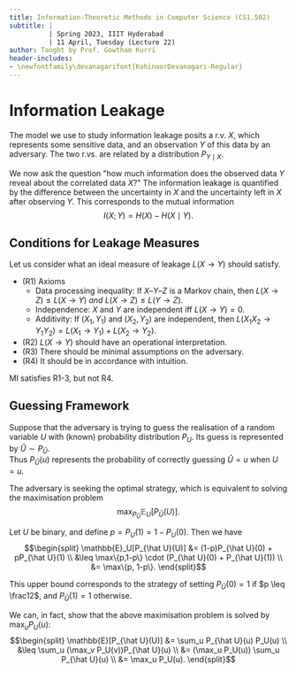```yaml
---
title: Information-Theoretic Methods in Computer Science (CS1.502)
subtitle: |
          | Spring 2023, IIIT Hyderabad
          | 11 April, Tuesday (Lecture 22)
author: Taught by Prof. Gowtham Kurri
header-includes:
- \newfontfamily\devanagarifont{KohinoorDevanagari-Regular}
---
```


# Information Leakage
The model we use to study information leakage posits a r.v. $X$, which represents some sensitive data, and an observation $Y$ of this data by an adversary. The two r.vs. are related by a distribution $P_{Y \mid X}$.

We now ask the question "how much information does the observed data $Y$ reveal about the correlated data $X$?" The information leakage is quantified by the difference between the uncertainty in $X$ and the uncertainty left in $X$ after observing $Y$. This corresponds to the mutual information
$$I(X;Y) = H(X) - H(X\mid Y).$$

## Conditions for Leakage Measures
Let us consider what an ideal measure of leakage $L(X \to Y)$ should satisfy.

* (R1) Axioms
    - Data processing inequality: If $X–Y–Z$ is a Markov chain, then $L(X \to Z) \leq L(X \to Y)$ *and* $L(X \to Z) \leq L(Y \to Z)$.
    - Independence: $X$ and $Y$ are independent iff $L(X \to Y) = 0$.
    - Additivity: If $(X_1, Y_1)$ and $(X_2, Y_2)$ are independent, then $L(X_1X_2 \to Y_1Y_2) = L(X_1 \to Y_1) + L(X_2 \to Y_2)$.
* (R2) $L(X \to Y)$ should have an operational interpretation.
* (R3) There should be minimal assumptions on the adversary.
* (R4) It should be in accordance with intuition.

MI satisfies R1-3, but not R4.

## Guessing Framework
Suppose that the adversary is trying to guess the realisation of a random variable $U$ with (known) probability distribution $P_U$. Its guess is represented by $\hat{U} \sim P_{\hat{U}}$.  
Thus $P_{\hat{U}}(u)$ represents the probability of correctly guessing $\hat{U} = u$ when $U = u$.

The adversary is seeking the optimal strategy, which is equivalent to solving the maximisation problem
$$\max_{P_{\hat U}} \mathbb{E}_U[P_{\hat U}(U)].$$

Let $U$ be binary, and define $p = P_U(1) = 1- P_U(0)$. Then we have
$$\begin{split}
\mathbb{E}_U[P_{\hat U}(U)] &= (1-p)P_{\hat U}(0) + pP_{\hat U}(1) \\
&\leq \max\{p,1-p\} \cdot (P_{\hat U}(0) + P_{\hat U}(1)) \\
&= \max\{p, 1-p\}.
\end{split}$$

This upper bound corresponds to the strategy of setting $P_{\hat U}(0) = 1$ if $p \leq \frac12$, and $P_{\hat U}(1) = 1$ otherwise.

We can, in fact, show that the above maximisation problem is solved by $\max_u P_U(u)$:
$$\begin{split}
\mathbb{E}[P_{\hat U}(U)] &= \sum_u P_{\hat U}(u) P_U(u) \\
&\leq \sum_u (\max_v P_U(v))P_{\hat U}(u) \\
&= (\max_u P_U(u)) \sum_u P_{\hat U}(u) \\
&= \max_u P_U(u).
\end{split}$$